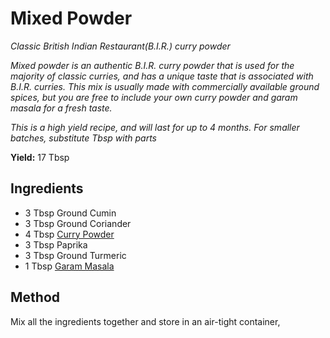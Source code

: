 # Mixed Powder

*Classic British Indian Restaurant(B.I.R.) curry powder*

*Mixed powder is an authentic B.I.R. curry powder that is used for the majority of classic curries, and has a unique taste that is associated with B.I.R. curries. This mix is usually made with commercially available ground spices, but you are free to include your own curry powder and garam masala for a fresh taste.*

*This is a high yield recipe, and will last for up to 4 months. For smaller batches, substitute Tbsp with parts*

**Yield:** 17 Tbsp

## Ingredients
- 3 Tbsp Ground Cumin
- 3 Tbsp Ground Coriander
- 4 Tbsp [Curry Powder](curry-powder.md)
- 3 Tbsp Paprika
- 3 Tbsp Ground Turmeric
- 1 Tbsp [Garam Masala](garam-masala.md)

## Method
Mix all the ingredients together and store in an air-tight container,
